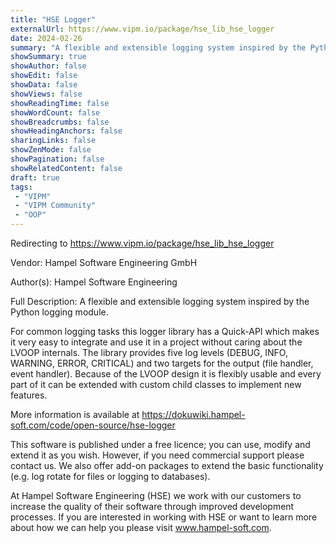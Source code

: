 ```yaml
---
title: "HSE Logger"
externalUrl: https://www.vipm.io/package/hse_lib_hse_logger
date: 2024-02-26
summary: "A flexible and extensible logging system inspired by the Python logging module."
showSummary: true
showAuthor: false
showEdit: false
showData: false
showViews: false
showReadingTime: false
showWordCount: false
showBreadcrumbs: false
showHeadingAnchors: false
sharingLinks: false
showZenMode: false
showPagination: false
showRelatedContent: false
draft: true
tags:
 - "VIPM"
 - "VIPM Community"
 - "OOP"
---
```


Redirecting to https://www.vipm.io/package/hse_lib_hse_logger

Vendor: Hampel Software Engineering GmbH

Author(s): Hampel Software Engineering
 
Full Description:
A flexible and extensible logging system inspired by the Python logging module.

For common logging tasks this logger library has a Quick-API which makes it very easy to integrate and use it in a project without caring about the LVOOP internals. The library provides five log levels (DEBUG, INFO, WARNING, ERROR, CRITICAL) and two targets for the output (file handler, event handler). Because of the LVOOP design it is flexibly usable and every part of it can be extended with custom child classes to implement new features. 

More information is available at
https://dokuwiki.hampel-soft.com/code/open-source/hse-logger

This software is published under a free licence; you can use, modify and extend it as you wish. However, if you need commercial support please contact us. We also offer add-on packages to extend the basic functionality (e.g. log rotate for files or logging to databases).

At Hampel Software Engineering (HSE) we work with our customers to increase the quality of their software through improved development processes. If you are interested in working with HSE or want to learn more about how we can help you please visit www.hampel-soft.com.